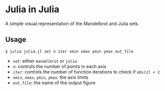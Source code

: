 # Julia in Julia
A simple visual representation of the Mandelbrot and Julia sets.

## Usage
`$ julia julia.jl set n iter xmin xmax ymin ymax out_file`
 - `set`: either `mandelbrot` or `julia`
 - `n`: controls the number of points in each axis
 - `iter`: controls the number of function iterations to check if `abs(z) < 2`
 - `xmin`, `xmax`, `ymin`, `ymax`: the axis limits
 - `out_file`: the name of the output figure